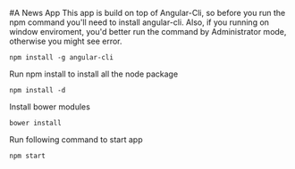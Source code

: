 #A News App
This app is build on top of Angular-Cli, so before you run the npm command you'll need to install angular-cli.
Also, if you running on window enviroment, you'd better run the command by Administrator mode, otherwise you might see error.
```
npm install -g angular-cli
```
Run npm install to install all the node package
```
npm install -d
```
Install bower modules
```
bower install
```
Run following command to start app
```
npm start
```
